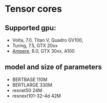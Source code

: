 # Tensor cores

## Supported gpu:
- Volta, 7.0, Titan V, Quadro GV100, 
- Turing, 7.5, GTX 20xx
- [Ampere](https://en.wikipedia.org/wiki/Ampere_(microarchitecture)), 8.0, GTX 30xx, A100

## model and size of parameters
- BERTBASE 110M
- BERTLARGE 330M
- resnet50 24M
- resnext101-32-4d 42M

